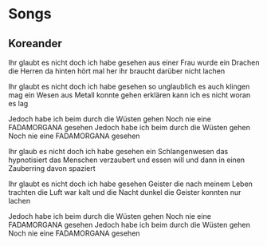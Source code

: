 # Songs

## Koreander

Ihr glaubt es nicht doch ich habe gesehen
aus einer Frau wurde ein Drachen
die Herren da hinten hört mal her
ihr braucht darüber nicht lachen

Ihr glaubt es nicht doch ich habe gesehen
so unglaublich es auch klingen mag
ein Wesen aus Metall konnte gehen
erklären kann ich es nicht woran es lag

Jedoch habe ich beim durch die Wüsten gehen
Noch nie eine FADAMORGANA gesehen
Jedoch habe ich beim durch die Wüsten gehen
Noch nie eine FADAMORGANA gesehen

Ihr glaub es nicht doch ich habe gesehen
ein Schlangenwesen das hypnotisiert
das Menschen verzaubert und essen will
und dann in einen Zauberring davon spaziert

Ihr glaubt es nicht doch ich habe gesehen
Geister die nach meinem Leben trachten
die Luft war kalt und die Nacht dunkel
die Geister konnten nur lachen

Jedoch habe ich beim durch die Wüsten gehen
Noch nie eine FADAMORGANA gesehen
Jedoch habe ich beim durch die Wüsten gehen
Noch nie eine FADAMORGANA gesehen
